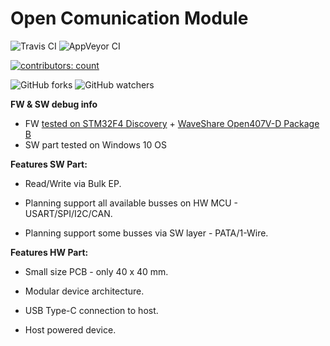 # Open Comunication Module
![Travis CI](https://img.shields.io/travis/com/M0nteCarl0/OpenComunicationModule.svg?style=flat-square&label=Device+FW+Bulid)
![AppVeyor CI](https://ci.appveyor.com/api/projects/status/github/M0nteCarl0/OpenComunicationModule?svg=true&passingText=Host%20SW%20Bulid-%20OK)

[![contributors: count](https://img.shields.io/badge/contributors-welcome-brightgreen.svg?style=flat-square)](https://github.com/M0nteCarl0/OpenComunicationModule)

![GitHub forks](https://img.shields.io/github/forks/M0nteCarl0/OpenComunicationModule.svg?label=Fork&style=flat-square)
![GitHub watchers](https://img.shields.io/github/watchers/M0nteCarl0/OpenComunicationModule.svg?label=watch&style=flat-square)

**FW & SW debug info**
 * FW [tested on STM32F4 Discovery](https://www.st.com/en/evaluation-tools/stm32f4discovery.html) + [WaveShare Open407V-D Package B](https://www.waveshare.com/wiki/Open407V-D)
 * SW part tested on Windows 10 OS

**Features SW Part:**

* Read/Write via Bulk EP.

* Planning support all available busses on HW MCU - USART/SPI/I2C/CAN.

* Planning support some busses via SW layer - PATA/1-Wire.


**Features HW Part:**

* Small size PCB - only 40 x 40 mm.

* Modular device architecture.

* USB Type-C connection to host.

* Host powered device.


